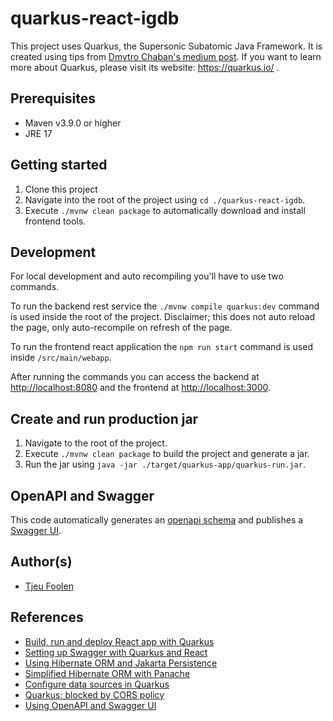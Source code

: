 # quarkus-react-igdb

This project uses Quarkus, the Supersonic Subatomic Java Framework.
It is created using tips from [Dmytro Chaban's medium post](https://medium.com/quarkify/build-run-and-deploy-react-app-with-quarkus-6cc4f6074d6).
If you want to learn more about Quarkus, please visit its website: https://quarkus.io/ .

## Prerequisites
- Maven v3.9.0 or higher
- JRE 17

## Getting started

1. Clone this project
2. Navigate into the root of the project using `cd ./quarkus-react-igdb`.
3. Execute `./mvnw clean package` to automatically download and install frontend tools.

## Development

For local development and auto recompiling you'll have to use two commands.

To run the backend rest service the `./mvnw compile quarkus:dev` command is used inside the root of the project.
Disclaimer; this does not auto reload the page, only auto-recompile on refresh of the page.

To run the frontend react application the `npm run start` command is used inside `/src/main/webapp`.

After running the commands you can access the backend at [http://localhost:8080](http://localhost:8080) and the frontend at [http://localhost:3000](http://localhost:3000).

## Create and run production jar

1. Navigate to the root of the project.
2. Execute `./mvnw clean package` to build the project and generate a jar.
3. Run the jar using `java -jar ./target/quarkus-app/quarkus-run.jar`.

## OpenAPI and Swagger

This code automatically generates an [openapi schema](http://localhost:8080/q/openapi) and publishes a [Swagger UI](http://localhost:8080/q/swagger-ui/#/).

## Author(s)

- [Tjeu Foolen](https://github.com/tjeufoolen)

## References
- [Build, run and deploy React app with Quarkus](https://medium.com/quarkify/build-run-and-deploy-react-app-with-quarkus-6cc4f6074d6)
- [Setting up Swagger with Quarkus and React](https://medium.com/quarkify/setting-up-swagger-with-quarkus-and-react-a811c7ca5ace)
- [Using Hibernate ORM and Jakarta Persistence ](https://quarkus.io/guides/hibernate-orm)
- [Simplified Hibernate ORM with Panache](https://quarkus.io/guides/hibernate-orm-panache)
- [Configure data sources in Quarkus](https://quarkus.io/guides/datasource)
- [Quarkus: blocked by CORS policy](https://stackoverflow.com/questions/56959505/quarkus-blocked-by-cors-policy)
- [Using OpenAPI and Swagger UI ](https://quarkus.io/guides/openapi-swaggerui)